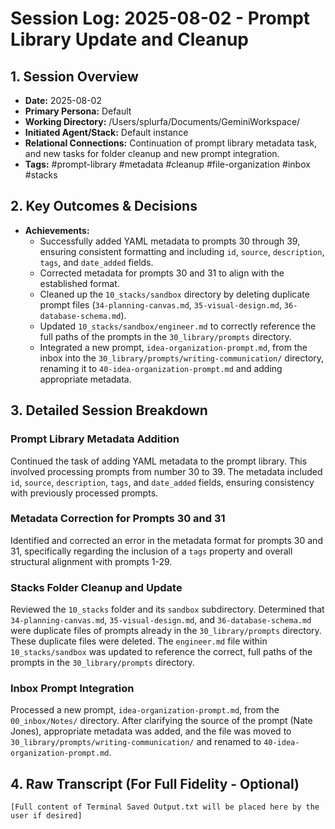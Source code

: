 # Session Log: 2025-08-02 - Prompt Library Update and Cleanup

## 1. Session Overview

*   **Date:** 2025-08-02
*   **Primary Persona:** Default
*   **Working Directory:** /Users/splurfa/Documents/GeminiWorkspace/
*   **Initiated Agent/Stack:** Default instance
*   **Relational Connections:** Continuation of prompt library metadata task, and new tasks for folder cleanup and new prompt integration.
*   **Tags:** #prompt-library #metadata #cleanup #file-organization #inbox #stacks

## 2. Key Outcomes & Decisions

*   **Achievements:**
    *   Successfully added YAML metadata to prompts 30 through 39, ensuring consistent formatting and including `id`, `source`, `description`, `tags`, and `date_added` fields.
    *   Corrected metadata for prompts 30 and 31 to align with the established format.
    *   Cleaned up the `10_stacks/sandbox` directory by deleting duplicate prompt files (`34-planning-canvas.md`, `35-visual-design.md`, `36-database-schema.md`).
    *   Updated `10_stacks/sandbox/engineer.md` to correctly reference the full paths of the prompts in the `30_library/prompts` directory.
    *   Integrated a new prompt, `idea-organization-prompt.md`, from the inbox into the `30_library/prompts/writing-communication/` directory, renaming it to `40-idea-organization-prompt.md` and adding appropriate metadata.

## 3. Detailed Session Breakdown

### Prompt Library Metadata Addition
Continued the task of adding YAML metadata to the prompt library. This involved processing prompts from number 30 to 39. The metadata included `id`, `source`, `description`, `tags`, and `date_added` fields, ensuring consistency with previously processed prompts.

### Metadata Correction for Prompts 30 and 31
Identified and corrected an error in the metadata format for prompts 30 and 31, specifically regarding the inclusion of a `tags` property and overall structural alignment with prompts 1-29.

### Stacks Folder Cleanup and Update
Reviewed the `10_stacks` folder and its `sandbox` subdirectory. Determined that `34-planning-canvas.md`, `35-visual-design.md`, and `36-database-schema.md` were duplicate files of prompts already in the `30_library/prompts` directory. These duplicate files were deleted. The `engineer.md` file within `10_stacks/sandbox` was updated to reference the correct, full paths of the prompts in the `30_library/prompts` directory.

### Inbox Prompt Integration
Processed a new prompt, `idea-organization-prompt.md`, from the `00_inbox/Notes/` directory. After clarifying the source of the prompt (Nate Jones), appropriate metadata was added, and the file was moved to `30_library/prompts/writing-communication/` and renamed to `40-idea-organization-prompt.md`.

## 4. Raw Transcript (For Full Fidelity - Optional)

```
[Full content of Terminal Saved Output.txt will be placed here by the user if desired]
```
